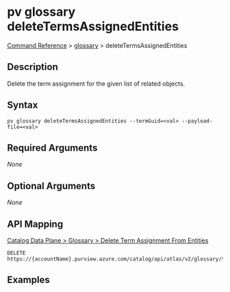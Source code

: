 # pv glossary deleteTermsAssignedEntities
[Command Reference](../../../README.md#command-reference) > [glossary](./main.md) > deleteTermsAssignedEntities

## Description
Delete the term assignment for the given list of related objects.

## Syntax
```
pv glossary deleteTermsAssignedEntities --termGuid=<val> --payload-file=<val>
```

## Required Arguments
*None*

## Optional Arguments
*None*

## API Mapping
[Catalog Data Plane > Glossary > Delete Term Assignment From Entities](https://docs.microsoft.com/en-us/rest/api/purview/catalogdataplane/glossary/delete-term-assignment-from-entities)
```
DELETE https://{accountName}.purview.azure.com/catalog/api/atlas/v2/glossary/terms/{termGuid}/assignedEntities
```

## Examples
```powershell

```